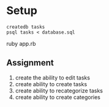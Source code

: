 # Setup

    createdb tasks
    psql tasks < database.sql


ruby app.rb


## Assignment

1. create the ability to edit tasks
2. create ability to create tasks
3. create ability to recategorize tasks
4. create ability to create categories
